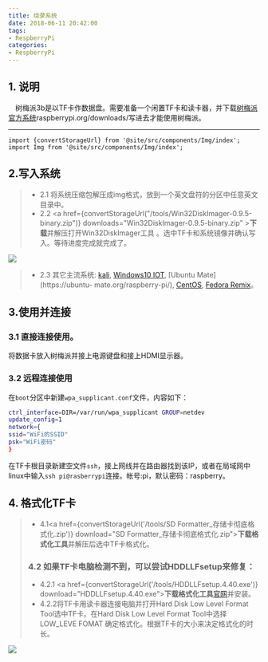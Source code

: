 ```yaml
---
title: 烧录系统
date: 2018-06-11 20:42:00
tags:
- RespberryPi
categories:
- RespberryPi
---
```


## 1. 说明
&emsp;树梅派3b是以TF卡作数据盘。需要准备一个闲置TF卡和读卡器，并下载[树梅派官方系统](https://www.raspberrypi.org/downloads/)raspberrypi.org/downloads/写进去才能使用树梅派。

---
<!--more-->

```mdx-code-block
import {convertStorageUrl} from '@site/src/components/Img/index';
import Img from '@site/src/components/Img/index';
```

## 2.写入系统
> - 2.1 将系统压缩包解压成img格式，放到一个英文盘符的分区中任意英文目录中。
> - 2.2 <a href={convertStorageUrl("/tools/Win32DiskImager-0.9.5-binary.zip")} downloads="Win32DiskImager-0.9.5-binary.zip" >**下载**</a>并解压打开Win32DiskImager工具 。选中TF卡和系统镜像并确认写入。等待进度完成就完成了。

<Img src='storage:///images/respberrypi-image.png' />

> - 2.3 其它主流系统:
    [kali](https://www.offensive-security.com/kali-linux-arm-images/),
    [Windows10 IOT](http://ms-iot.github.io/content/en-US/Downloads.htm),
    [Ubuntu Mate](https://ubuntu- mate.org/raspberry-pi/),
    [CentOS](http://mirror.centos.org/altarch/7/isos/armhfp/),
    [Fedora Remix](http://pidora.ca/)。

## 3.使用并连接
### 3.1 直接连接使用。
将数据卡放入树梅派并接上电源键盘和接上HDMI显示器。

### 3.2 远程连接使用

在`boot`分区中新建`wpa_supplicant.conf`文件，内容如下：
``` bash
ctrl_interface=DIR=/var/run/wpa_supplicant GROUP=netdev
update_config=1
network={
ssid="WiFi的SSID"
psk="WiFi密码"
}
```

在TF卡根目录新建空文件`ssh`，接上网线并在路由器找到该IP，或者在局域网中linux中输入`ssh pi@rasberrypi`连接。帐号:pi，默认密码：raspberry。


## 4. 格式化TF卡
> - 4.1<a href={convertStorageUrl('/tools/SD Formatter_存储卡彻底格式化.zip')} download="SD Formatter_存储卡彻底格式化.zip">**下载格式化工具**</a>并解压后选中TF卡格式化。
> ### 4.2 如果TF卡电脑检测不到，可以尝试HDDLLFsetup来修复：
> - 4.2.1 <a href={convertStorageUrl('/tools/HDDLLFsetup.4.40.exe')} download="HDDLLFsetup.4.40.exe">**下载格式化工具**</a>[官网](http://hddguru.com/)并安装。
> - 4.2.2将TF卡用读卡器连接电脑并打开Hard Disk Low Level Format Tool选中TF卡。在Hard Disk Low Level Format Tool中选择LOW_LEVE FOMAT 确定格式化。根据TF卡的大小来决定格式化的时长。

<Img src='storage:///images/formatSDCard.png' />
